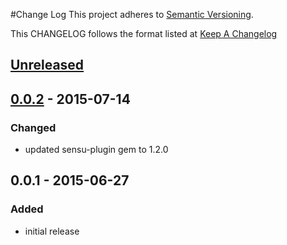 #Change Log
This project adheres to [Semantic Versioning](http://semver.org/).

This CHANGELOG follows the format listed at [Keep A Changelog](http://keepachangelog.com/)

## [Unreleased]

## [0.0.2] - 2015-07-14
### Changed
- updated sensu-plugin gem to 1.2.0

## 0.0.1 - 2015-06-27
### Added
- initial release

[Unreleased]: https://github.com/sensu-plugins/sensu-plugins-imap/compare/0.0.2...HEAD
[0.0.2]: https://github.com/sensu-plugins/sensu-plugins-imap/compare/0.0.1...0.0.2
